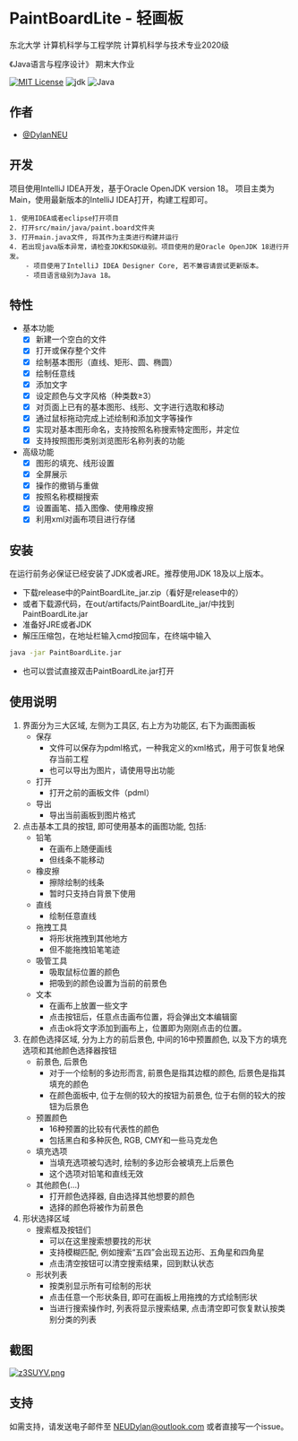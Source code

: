 # PaintBoardLite - 轻画板

东北大学 计算机科学与工程学院 计算机科学与技术专业2020级

《Java语言与程序设计》 期末大作业

[![MIT License](https://img.shields.io/badge/License-MIT-green.svg)](https://choosealicense.com/licenses/mit/)
![jdk](https://img.shields.io/badge/jdk-18-red)
![Java](https://img.shields.io/badge/Java-Swing-blue)

## 作者

- [@DylanNEU](https://github.com/DylanNEU)

## 开发

项目使用IntelliJ IDEA开发，基于Oracle OpenJDK version 18。
项目主类为Main，使用最新版本的IntelliJ IDEA打开，构建工程即可。

    1. 使用IDEA或者eclipse打开项目
    2. 打开src/main/java/paint.board文件夹
    3. 打开main.java文件, 将其作为主类进行构建并运行
    4. 若出现java版本异常，请检查JDK和SDK级别。项目使用的是Oracle OpenJDK 18进行开发。
        - 项目使用了IntelliJ IDEA Designer Core, 若不兼容请尝试更新版本。
        - 项目语言级别为Java 18。

## 特性

- 基本功能
    - [x] 新建一个空白的文件
    - [x] 打开或保存整个文件
    - [x] 绘制基本图形（直线、矩形、圆、椭圆）
    - [x] 绘制任意线
    - [x] 添加文字
    - [x] 设定颜色与文字风格（种类数≥3）
    - [x] 对页面上已有的基本图形、线形、文字进行选取和移动
    - [x] 通过鼠标拖动完成上述绘制和添加文字等操作
    - [x] 实现对基本图形命名，支持按照名称搜索特定图形，并定位
    - [x] 支持按照图形类别浏览图形名称列表的功能
- 高级功能
    - [x] 图形的填充、线形设置
    - [x] 全屏展示
    - [x] 操作的撤销与重做
    - [x] 按照名称模糊搜索
    - [x] 设置画笔、插入图像、使用橡皮擦
    - [x] 利用xml对画布项目进行存储

## 安装

在运行前务必保证已经安装了JDK或者JRE。推荐使用JDK 18及以上版本。

- 下载release中的PaintBoardLite_jar.zip（看好是release中的）
- 或者下载源代码，在out/artifacts/PaintBoardLite_jar/中找到PaintBoardLite.jar
- 准备好JRE或者JDK
- 解压压缩包，在地址栏输入cmd按回车，在终端中输入

```bash
java -jar PaintBoardLite.jar
```

- 也可以尝试直接双击PaintBoardLite.jar打开

## 使用说明

1. 界面分为三大区域, 左侧为工具区, 右上方为功能区, 右下为画图画板
    - 保存
        - 文件可以保存为pdml格式，一种我定义的xml格式，用于可恢复地保存当前工程
        - 也可以导出为图片，请使用导出功能
    - 打开
        - 打开之前的画板文件（pdml）
    - 导出
        - 导出当前画板到图片格式
2. 点击基本工具的按钮, 即可使用基本的画图功能, 包括:
    - 铅笔
        - 在画布上随便画线
        - 但线条不能移动
    - 橡皮擦
        - 擦除绘制的线条
        - 暂时只支持白背景下使用
    - 直线
        - 绘制任意直线
    - 拖拽工具
        - 将形状拖拽到其他地方
        - 但不能拖拽铅笔笔迹
    - 吸管工具
        - 吸取鼠标位置的颜色
        - 把吸到的颜色设置为当前的前景色
    - 文本
        - 在画布上放置一些文字
        - 点击按钮后，任意点击画布位置，将会弹出文本编辑窗
        - 点击ok将文字添加到画布上，位置即为刚刚点击的位置。
3. 在颜色选择区域, 分为上方的前后景色, 中间的16中预置颜色, 以及下方的填充选项和其他颜色选择器按钮
    - 前景色, 后景色
        - 对于一个绘制的多边形而言, 前景色是指其边框的颜色, 后景色是指其填充的颜色
        - 在颜色面板中, 位于左侧的较大的按钮为前景色, 位于右侧的较大的按钮为后景色
    - 预置颜色
        - 16种预置的比较有代表性的颜色
        - 包括黑白和多种灰色, RGB, CMY和一些马克龙色
    - 填充选项
        - 当填充选项被勾选时, 绘制的多边形会被填充上后景色
        - 这个选项对铅笔和直线无效
    - 其他颜色(...)
        - 打开颜色选择器, 自由选择其他想要的颜色
        - 选择的颜色将被作为前景色
4. 形状选择区域
    - 搜索框及按钮们
        - 可以在这里搜索想要找的形状
        - 支持模糊匹配, 例如搜索“五四”会出现五边形、五角星和四角星
        - 点击清空按钮可以清空搜索结果，回到默认状态
    - 形状列表
        - 按类别显示所有可绘制的形状
        - 点击任意一个形状条目, 即可在画板上用拖拽的方式绘制形状
        - 当进行搜索操作时, 列表将显示搜索结果, 点击清空即可恢复默认按类别分类的列表

## 截图

[![z3SUYV.png](https://s1.ax1x.com/2022/11/22/z3SUYV.png)](https://imgse.com/i/z3SUYV)

## 支持

如需支持，请发送电子邮件至 NEUDylan@outlook.com 或者直接写一个issue。

